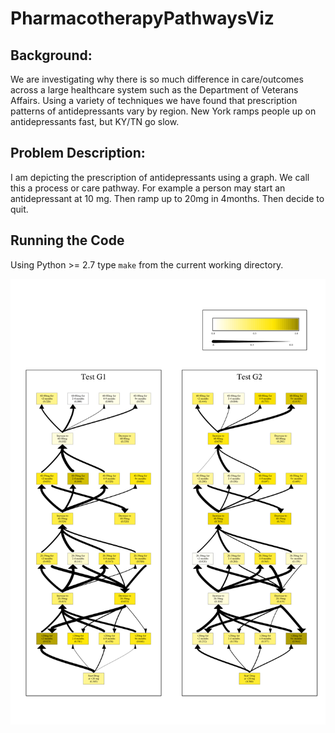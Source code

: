 # PharmacotherapyPathwaysViz


## Background: 
We are investigating why there is so much difference in care/outcomes across a large healthcare system such as the Department of Veterans Affairs. Using a variety of techniques we have found that prescription patterns of antidepressants vary by region. New York ramps people up on antidepressants fast, but KY/TN go slow. 

## Problem Description: 
I am depicting the prescription of antidepressants using a graph. We call this a process or care pathway. For example a person may start an antidepressant at 10 mg. Then ramp up to 20mg in 4months. Then decide to quit. 

## Running the Code
Using Python >= 2.7 type `make` from the current working directory.

![Sample Visualization](https://raw.githubusercontent.com/rusheniii/PharmacotherapyPathwaysViz/master/sample_graph.svg)
